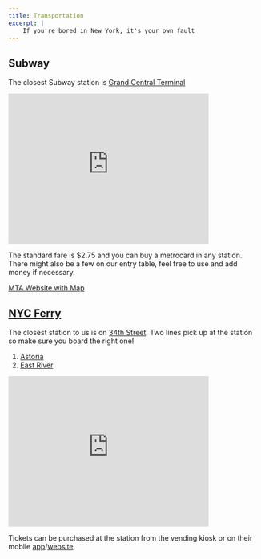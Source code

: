 ```yaml
---
title: Transportation
excerpt: |
    If you're bored in New York, it's your own fault
---
```


## Subway

The closest Subway station is [Grand Central Terminal](http://www.grandcentralterminal.com/)

<iframe src="https://www.google.com/maps/embed?pb=!1m14!1m8!1m3!1d12089.690920309167!2d-73.9772294!3d40.7527262!3m2!1i1024!2i768!4f13.1!3m3!1m2!1s0x0%3A0x37513b7f1821408b!2sGrand+Central+Terminal!5e0!3m2!1sen!2sus!4v1512937227490" width="400" height="300" frameborder="0" style="border:0" allowfullscreen></iframe>

The standard fare is $2.75 and you can buy a metrocard in any station.  There might also be a few on our entry table, feel free to use and add money if necessary.

[MTA Website with Map](http://web.mta.info/maps/submap.html)

## [NYC Ferry](https://www.ferry.nyc/)

The closest station to us is on [34th Street](https://www.ferry.nyc/routes-and-schedules/landing/east-34th-street-midtown-east/). Two lines pick up at the station so make sure you board the right one!

1. [Astoria](https://www.ferry.nyc/routes-and-schedules/route/astoria/)
2. [East River](https://www.ferry.nyc/routes-and-schedules/route/east-river/)

<iframe src="https://www.google.com/maps/embed?pb=!1m14!1m8!1m3!1d12091.264529317623!2d-73.9709392!3d40.7440712!3m2!1i1024!2i768!4f13.1!3m3!1m2!1s0x0%3A0x5d18cc28ac3d658c!2sEast+34th+Street!5e0!3m2!1sen!2sus!4v1513120759821" width="400" height="300" frameborder="0" style="border:0" allowfullscreen></iframe>

Tickets can be purchased at the station from the vending kiosk or on their mobile [app](https://www.ferry.nyc/appguide/)/[website](https://www.ferry.nyc/select-tickets).
